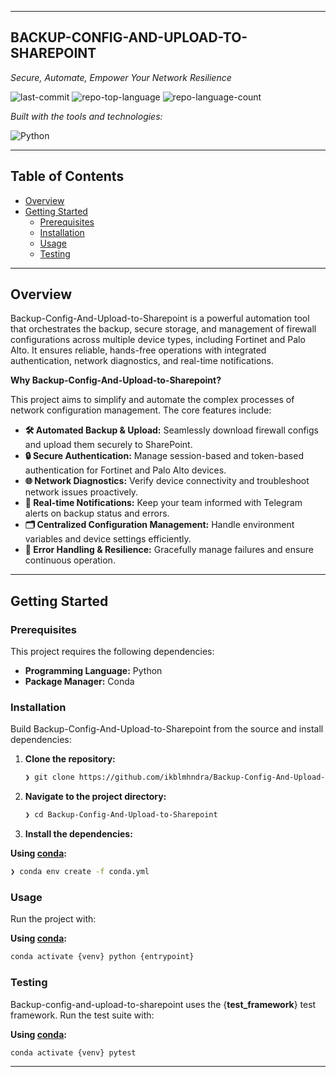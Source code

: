 ---
## BACKUP-CONFIG-AND-UPLOAD-TO-SHAREPOINT

_Secure, Automate, Empower Your Network Resilience_

![last-commit](https://img.shields.io/github/last-commit/ikblmhndra/Backup-Config-And-Upload-to-Sharepoint?style=flat&logo=git&logoColor=white&color=0080ff) ![repo-top-language](https://img.shields.io/github/languages/top/ikblmhndra/Backup-Config-And-Upload-to-Sharepoint?style=flat&color=0080ff) ![repo-language-count](https://img.shields.io/github/languages/count/ikblmhndra/Backup-Config-And-Upload-to-Sharepoint?style=flat&color=0080ff)

_Built with the tools and technologies:_

![Python](https://img.shields.io/badge/Python-3776AB.svg?style=flat&logo=Python&logoColor=white)

  

___

## Table of Contents

-   [Overview](https://gitdocify.com/readme/Backup-Config-And-Upload-to-Sharepoint#overview)
-   [Getting Started](https://gitdocify.com/readme/Backup-Config-And-Upload-to-Sharepoint#getting-started)
    -   [Prerequisites](https://gitdocify.com/readme/Backup-Config-And-Upload-to-Sharepoint#prerequisites)
    -   [Installation](https://gitdocify.com/readme/Backup-Config-And-Upload-to-Sharepoint#installation)
    -   [Usage](https://gitdocify.com/readme/Backup-Config-And-Upload-to-Sharepoint#usage)
    -   [Testing](https://gitdocify.com/readme/Backup-Config-And-Upload-to-Sharepoint#testing)

___

## Overview

Backup-Config-And-Upload-to-Sharepoint is a powerful automation tool that orchestrates the backup, secure storage, and management of firewall configurations across multiple device types, including Fortinet and Palo Alto. It ensures reliable, hands-free operations with integrated authentication, network diagnostics, and real-time notifications.

**Why Backup-Config-And-Upload-to-Sharepoint?**

This project aims to simplify and automate the complex processes of network configuration management. The core features include:

-   **🛠️ Automated Backup & Upload:** Seamlessly download firewall configs and upload them securely to SharePoint.
-   **🔒 Secure Authentication:** Manage session-based and token-based authentication for Fortinet and Palo Alto devices.
-   **🌐 Network Diagnostics:** Verify device connectivity and troubleshoot network issues proactively.
-   **📢 Real-time Notifications:** Keep your team informed with Telegram alerts on backup status and errors.
-   **🗂️ Centralized Configuration Management:** Handle environment variables and device settings efficiently.
-   **🤖 Error Handling & Resilience:** Gracefully manage failures and ensure continuous operation.

___

## Getting Started

### Prerequisites

This project requires the following dependencies:

-   **Programming Language:** Python
-   **Package Manager:** Conda

### Installation

Build Backup-Config-And-Upload-to-Sharepoint from the source and install dependencies:

1.  **Clone the repository:**
    
    ```sh
    ❯ git clone https://github.com/ikblmhndra/Backup-Config-And-Upload-to-Sharepoint
    ```
    
2.  **Navigate to the project directory:**
    
    ```sh
    ❯ cd Backup-Config-And-Upload-to-Sharepoint
    ```
    
3.  **Install the dependencies:**
    

**Using [conda](https://docs.conda.io/):**

```sh
❯ conda env create -f conda.yml
```

### Usage

Run the project with:

**Using [conda](https://docs.conda.io/):**

```sh
conda activate {venv} python {entrypoint}
```

### Testing

Backup-config-and-upload-to-sharepoint uses the {**test\_framework**} test framework. Run the test suite with:

**Using [conda](https://docs.conda.io/):**

```sh
conda activate {venv} pytest
```

___


